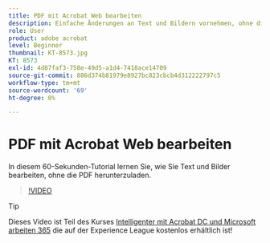 ```yaml
---
title: PDF mit Acrobat Web bearbeiten
description: Einfache Änderungen an Text und Bildern vornehmen, ohne die PDF herunterzuladen
role: User
product: adobe acrobat
level: Beginner
thumbnail: KT-8573.jpg
KT: 8573
exl-id: 4d87faf3-758e-49d5-a1d4-7418ace14709
source-git-commit: 886d374b81979e8927bc823cbcb4d312222797c5
workflow-type: tm+mt
source-wordcount: '69'
ht-degree: 0%

---
```


# PDF mit Acrobat Web bearbeiten

In diesem 60-Sekunden-Tutorial lernen Sie, wie Sie Text und Bilder bearbeiten, ohne die PDF herunterzuladen.

>[!VIDEO](https://video.tv.adobe.com/v/336362?hidetitle=true)

>[!TIP]
>
>Dieses Video ist Teil des Kurses [Intelligenter mit Acrobat DC und Microsoft arbeiten 365](https://experienceleague.adobe.com/?recommended=Acrobat-U-1-2021.microsoft365) die auf der Experience League kostenlos erhältlich ist!
